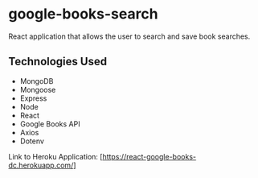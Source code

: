 # google-books-search

React application that allows the user to search and save book searches. 

## Technologies Used 
* MongoDB
* Mongoose
* Express
* Node
* React 
* Google Books API 
* Axios 
* Dotenv 

Link to Heroku Application: [https://react-google-books-dc.herokuapp.com/]

